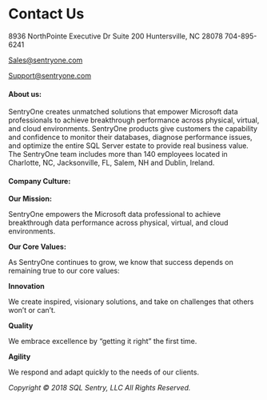 ﻿# Contact Us

8936 NorthPointe Executive Dr
Suite 200
Huntersville, NC 28078
704-895-6241

<Sales@sentryone.com>

<Support@sentryone.com>

#### About us:
SentryOne creates unmatched solutions that empower Microsoft data professionals to achieve breakthrough performance across physical, virtual, and cloud environments. SentryOne products give customers the capability and confidence to monitor their databases, diagnose performance issues, and optimize the entire SQL Server estate to provide real business value. The SentryOne team includes more than 140 employees located in Charlotte, NC, Jacksonville, FL, Salem, NH and Dublin, Ireland.

#### Company Culture:

__Our Mission:__

SentryOne empowers the Microsoft data professional to achieve breakthrough data performance across physical, virtual, and cloud environments.

__Our Core Values:__

As SentryOne continues to grow, we know that success depends on remaining true to our core values:

__Innovation__

We create inspired, visionary solutions, and take on challenges that others won’t or can’t.

__Quality__

We embrace excellence by “getting it right” the first time.

__Agility__

We respond and adapt quickly to the needs of our clients.

_Copyright © 2018 SQL Sentry, LLC All Rights Reserved._